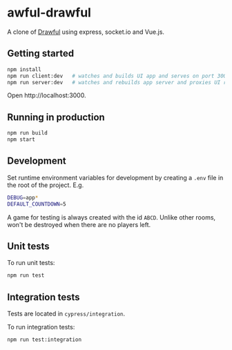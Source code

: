 # awful-drawful

A clone of [Drawful](https://www.jackboxgames.com/drawful/) using express, socket.io and Vue.js.

## Getting started

```sh
npm install
npm run client:dev   # watches and builds UI app and serves on port 3001
npm run server:dev   # watches and rebuilds app server and proxies UI requests to UI server
```

Open http://localhost:3000.

## Running in production

```sh
npm run build
npm start
```

## Development

Set runtime environment variables for development by creating a `.env` file in the root of the
project. E.g.

```sh
DEBUG=app*
DEFAULT_COUNTDOWN=5
```

A game for testing is always created with the id `ABCD`. Unlike other rooms, won't be destroyed
when there are no players left.

## Unit tests

To run unit tests:

```sh
npm run test
```

## Integration tests

Tests are located in `cypress/integration`.

To run integration tests:

```sh
npm run test:integration
```
